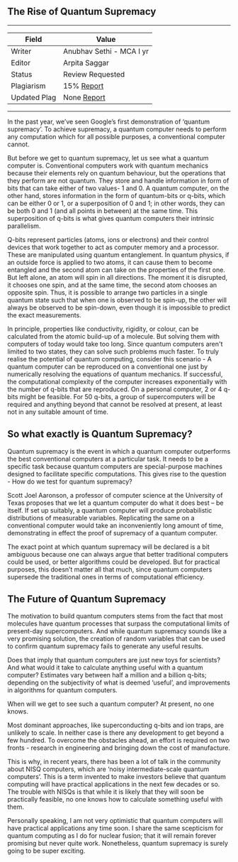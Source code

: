 ## The Rise of Quantum Supremacy

---
| Field | Value |
|----|----|
| Writer | Anubhav Sethi - MCA I yr|
| Editor | Arpita Saggar |
| Status | Review Requested |
| Plagiarism| 15% [Report](./plag-reports/plag-rise-of-quantum-supremacy.pdf) | 
| Updated Plag | None [Report](./plag-reports/plag-v3-rise-of-quantum-supremacy.pdf)|

---
In the past year, we’ve seen Google’s first demonstration of ‘quantum supremacy’. To achieve supremacy, a quantum computer needs to perform any computation which for all possible purposes, a conventional computer cannot.

But before we get to quantum supremacy, let us see what a quantum computer is. Conventional computers work with quantum mechanics because their elements rely on quantum behaviour, but the operations that they perform are not quantum. They store and handle information in form of bits that can take either of two values- 1 and 0. A quantum computer, on the other hand, stores information in the form of quantum-bits or q-bits, which can be either 0 or 1, or a superposition of 0 and 1; in other words, they can be both 0 and 1 (and all points in between) at the same time. This superposition of q-bits is what gives quantum computers their intrinsic parallelism.

Q-bits represent particles (atoms, ions or electrons) and their control devices that work together to act as computer memory and a processor. These are manipulated using quantum entanglement. In quantum physics, if an outside force is applied to two atoms, it can cause them to become entangled and the second atom can take on the properties of the first one. But left alone, an atom will spin in all directions. The moment it is disrupted, it chooses one spin, and at the same time, the second atom chooses an opposite spin. Thus, it is possible to arrange two particles in a single quantum state such that when one is observed to be spin-up, the other will always be observed to be spin-down, even though it is impossible to predict the exact measurements.

In principle, properties like conductivity, rigidity, or colour, can be calculated from the atomic build-up of a molecule. But solving them with computers of today would take too long. Since quantum computers aren't limited to two states, they can solve such problems much faster. To truly realise the potential of quantum computing, consider this scenario - A quantum computer can be reproduced on a conventional one just by numerically resolving the equations of quantum mechanics. If successful, the computational complexity of the computer increases exponentially with the number of q-bits that are reproduced. On a personal computer, 2 or 4 q-bits might be feasible. For 50 q-bits, a group of supercomputers will be required and anything beyond that cannot be resolved at present, at least not in any suitable amount of time.

## So what exactly is Quantum Supremacy?

Quantum supremacy is the event in which a quantum computer outperforms the best conventional computers at a particular task. It needs to be a specific task because quantum computers are special-purpose machines designed to facilitate specific computations. This gives rise to the question - How do we test for quantum supremacy?

Scott Joel Aaronson, a professor of computer science at the University of Texas proposes that we let a quantum computer do what it does best – be itself. If set up suitably, a quantum computer will produce probabilistic distributions of measurable variables. Replicating the same on a conventional computer would take an inconveniently long amount of time, demonstrating in effect the proof of supremacy of a quantum computer.

The exact point at which quantum supremacy will be declared is a bit ambiguous because one can always argue that better traditional computers could be used, or better algorithms could be developed. But for practical purposes, this doesn’t matter all that much, since quantum computers supersede the traditional ones in terms of computational efficiency.

## The Future of Quantum Supremacy

The motivation to build quantum computers stems from the fact that most molecules have quantum processes that surpass the computational limits of present-day supercomputers. And while quantum supremacy sounds like a very promising solution, the creation of random variables that can be used to confirm quantum supremacy fails to generate any useful results. 

Does that imply that quantum computers are just new toys for scientists? And what would it take to calculate anything useful with a quantum computer? Estimates vary between half a million and a billion q-bits; depending on the subjectivity of what is deemed ‘useful’, and improvements in algorithms for quantum computers. 

When will we get to see such a quantum computer? At present, no one knows. 

Most dominant approaches, like superconducting q-bits and ion traps, are unlikely to scale. In neither case is there any development to get beyond a few hundred. To overcome the obstacles ahead, an effort is required on two fronts - research in engineering and bringing down the cost of manufacture.

This is why, in recent years, there has been a lot of talk in the community about NISQ computers, which are ‘noisy intermediate-scale quantum computers’. This is a term invented to make investors believe that quantum computing will have practical applications in the next few decades or so. The trouble with NISQs is that while it is likely that they will soon be practically feasible, no one knows how to calculate something useful with them.

Personally speaking, I am not very optimistic that quantum computers will have practical applications any time soon. I share the same scepticism for quantum computing as I do for nuclear fusion; that it will remain forever promising but never quite work. Nonetheless, quantum supremacy is surely going to be super exciting.
